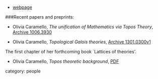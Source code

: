 
* [webpage](http://www.oliviacaramello.com/)


###Recent papers and preprints:

* Olivia Caramello, _The unification of Mathematics via Topos Theory_, [Archive 1006.3930](http://arxiv.org/abs/1006.3930)

* Olivia Caramello, _Topological Galois theories_, [Archive 1301.0300v1](http://fr.arxiv.org/pdf/1301.0300v1)

The first chapter of her forthcoming book `Lattices of theories'.

* Olivia Caramello, _Topos theoretic background_, [PDF](http://www.oliviacaramello.com/Unification/ToposTheoreticPreliminariesOliviaCaramello.pdf)

category: people
